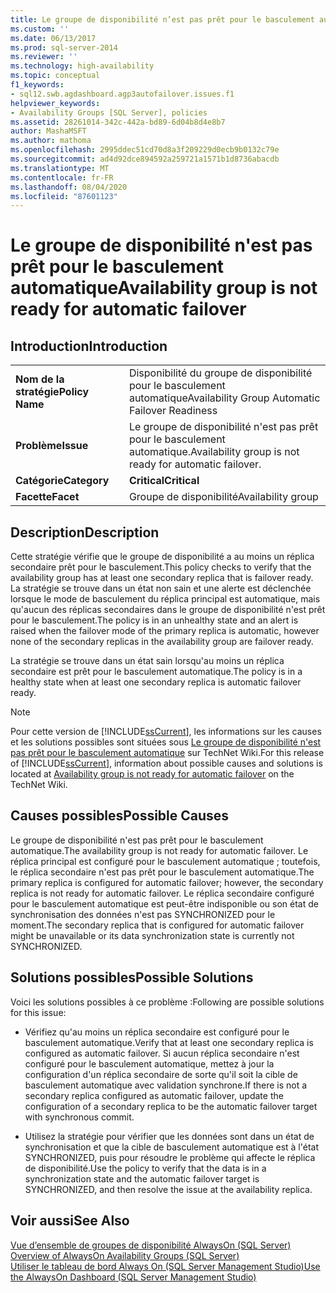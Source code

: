 ```yaml
---
title: Le groupe de disponibilité n’est pas prêt pour le basculement automatique | Microsoft Docs
ms.custom: ''
ms.date: 06/13/2017
ms.prod: sql-server-2014
ms.reviewer: ''
ms.technology: high-availability
ms.topic: conceptual
f1_keywords:
- sql12.swb.agdashboard.agp3autofailover.issues.f1
helpviewer_keywords:
- Availability Groups [SQL Server], policies
ms.assetid: 28261014-342c-442a-bd89-6d04b8d4e8b7
author: MashaMSFT
ms.author: mathoma
ms.openlocfilehash: 2995ddec51cd70d8a3f209229d0ecb9b0132c79e
ms.sourcegitcommit: ad4d92dce894592a259721a1571b1d8736abacdb
ms.translationtype: MT
ms.contentlocale: fr-FR
ms.lasthandoff: 08/04/2020
ms.locfileid: "87601123"
---
```

# <a name="availability-group-is-not-ready-for-automatic-failover"></a><span data-ttu-id="414ef-102">Le groupe de disponibilité n'est pas prêt pour le basculement automatique</span><span class="sxs-lookup"><span data-stu-id="414ef-102">Availability group is not ready for automatic failover</span></span>
    
## <a name="introduction"></a><span data-ttu-id="414ef-103">Introduction</span><span class="sxs-lookup"><span data-stu-id="414ef-103">Introduction</span></span>  
  
|||  
|-|-|  
|<span data-ttu-id="414ef-104">**Nom de la stratégie**</span><span class="sxs-lookup"><span data-stu-id="414ef-104">**Policy Name**</span></span>|<span data-ttu-id="414ef-105">Disponibilité du groupe de disponibilité pour le basculement automatique</span><span class="sxs-lookup"><span data-stu-id="414ef-105">Availability Group Automatic Failover Readiness</span></span>|  
|<span data-ttu-id="414ef-106">**Problème**</span><span class="sxs-lookup"><span data-stu-id="414ef-106">**Issue**</span></span>|<span data-ttu-id="414ef-107">Le groupe de disponibilité n'est pas prêt pour le basculement automatique.</span><span class="sxs-lookup"><span data-stu-id="414ef-107">Availability group is not ready for automatic failover.</span></span>|  
|<span data-ttu-id="414ef-108">**Catégorie**</span><span class="sxs-lookup"><span data-stu-id="414ef-108">**Category**</span></span>|<span data-ttu-id="414ef-109">**Critical**</span><span class="sxs-lookup"><span data-stu-id="414ef-109">**Critical**</span></span>|  
|<span data-ttu-id="414ef-110">**Facette**</span><span class="sxs-lookup"><span data-stu-id="414ef-110">**Facet**</span></span>|<span data-ttu-id="414ef-111">Groupe de disponibilité</span><span class="sxs-lookup"><span data-stu-id="414ef-111">Availability group</span></span>|  
  
## <a name="description"></a><span data-ttu-id="414ef-112">Description</span><span class="sxs-lookup"><span data-stu-id="414ef-112">Description</span></span>  
 <span data-ttu-id="414ef-113">Cette stratégie vérifie que le groupe de disponibilité a au moins un réplica secondaire prêt pour le basculement.</span><span class="sxs-lookup"><span data-stu-id="414ef-113">This policy checks to verify that the availability group has at least one secondary replica that is failover ready.</span></span> <span data-ttu-id="414ef-114">La stratégie se trouve dans un état non sain et une alerte est déclenchée lorsque le mode de basculement du réplica principal est automatique, mais qu'aucun des réplicas secondaires dans le groupe de disponibilité n'est prêt pour le basculement.</span><span class="sxs-lookup"><span data-stu-id="414ef-114">The policy is in an unhealthy state and an alert is raised when the failover mode of the primary replica is automatic, however none of the secondary replicas in the availability group are failover ready.</span></span>  
  
 <span data-ttu-id="414ef-115">La stratégie se trouve dans un état sain lorsqu'au moins un réplica secondaire est prêt pour le basculement automatique.</span><span class="sxs-lookup"><span data-stu-id="414ef-115">The policy is in a healthy state when at least one secondary replica is automatic failover ready.</span></span>  
  
> [!NOTE]  
>  <span data-ttu-id="414ef-116"> Pour cette version de [!INCLUDE[ssCurrent](../../../includes/sscurrent-md.md)], les informations sur les causes et les solutions possibles sont situées sous [Le groupe de disponibilité n'est pas prêt pour le basculement automatique](https://go.microsoft.com/fwlink/p/?LinkId=220851) sur TechNet Wiki.</span><span class="sxs-lookup"><span data-stu-id="414ef-116">For this release of [!INCLUDE[ssCurrent](../../../includes/sscurrent-md.md)], information about possible causes and solutions is located at [Availability group is not ready for automatic failover](https://go.microsoft.com/fwlink/p/?LinkId=220851) on the TechNet Wiki.</span></span>  
  
## <a name="possible-causes"></a><span data-ttu-id="414ef-117">Causes possibles</span><span class="sxs-lookup"><span data-stu-id="414ef-117">Possible Causes</span></span>  
 <span data-ttu-id="414ef-118">Le groupe de disponibilité n'est pas prêt pour le basculement automatique.</span><span class="sxs-lookup"><span data-stu-id="414ef-118">The availability group is not ready for automatic failover.</span></span> <span data-ttu-id="414ef-119">Le réplica principal est configuré pour le basculement automatique ; toutefois, le réplica secondaire n'est pas prêt pour le basculement automatique.</span><span class="sxs-lookup"><span data-stu-id="414ef-119">The primary replica is configured for automatic failover; however, the secondary replica is not ready for automatic failover.</span></span> <span data-ttu-id="414ef-120">Le réplica secondaire configuré pour le basculement automatique est peut-être indisponible ou son état de synchronisation des données n'est pas SYNCHRONIZED pour le moment.</span><span class="sxs-lookup"><span data-stu-id="414ef-120">The secondary replica that is configured for automatic failover might be unavailable or its data synchronization state is currently not SYNCHRONIZED.</span></span>  
  
## <a name="possible-solutions"></a><span data-ttu-id="414ef-121">Solutions possibles</span><span class="sxs-lookup"><span data-stu-id="414ef-121">Possible Solutions</span></span>  
 <span data-ttu-id="414ef-122">Voici les solutions possibles à ce problème :</span><span class="sxs-lookup"><span data-stu-id="414ef-122">Following are possible solutions for this issue:</span></span>  
  
-   <span data-ttu-id="414ef-123">Vérifiez qu'au moins un réplica secondaire est configuré pour le basculement automatique.</span><span class="sxs-lookup"><span data-stu-id="414ef-123">Verify that at least one secondary replica is configured as automatic failover.</span></span> <span data-ttu-id="414ef-124">Si aucun réplica secondaire n'est configuré pour le basculement automatique, mettez à jour la configuration d'un réplica secondaire de sorte qu'il soit la cible de basculement automatique avec validation synchrone.</span><span class="sxs-lookup"><span data-stu-id="414ef-124">If there is not a secondary replica configured as automatic failover, update the configuration of a secondary replica to be the automatic failover target with synchronous commit.</span></span>  
  
-   <span data-ttu-id="414ef-125">Utilisez la stratégie pour vérifier que les données sont dans un état de synchronisation et que la cible de basculement automatique est à l'état SYNCHRONIZED, puis pour résoudre le problème qui affecte le réplica de disponibilité.</span><span class="sxs-lookup"><span data-stu-id="414ef-125">Use the policy to verify that the data is in a synchronization state and the automatic failover target is SYNCHRONIZED, and then resolve the issue at the availability replica.</span></span>  
  
## <a name="see-also"></a><span data-ttu-id="414ef-126">Voir aussi</span><span class="sxs-lookup"><span data-stu-id="414ef-126">See Also</span></span>  
 <span data-ttu-id="414ef-127">[Vue d’ensemble de groupes de disponibilité AlwaysOn &#40;SQL Server&#41;](overview-of-always-on-availability-groups-sql-server.md) </span><span class="sxs-lookup"><span data-stu-id="414ef-127">[Overview of AlwaysOn Availability Groups &#40;SQL Server&#41;](overview-of-always-on-availability-groups-sql-server.md) </span></span>  
 [<span data-ttu-id="414ef-128">Utiliser le tableau de bord Always On &#40;SQL Server Management Studio&#41;</span><span class="sxs-lookup"><span data-stu-id="414ef-128">Use the AlwaysOn Dashboard &#40;SQL Server Management Studio&#41;</span></span>](use-the-always-on-dashboard-sql-server-management-studio.md)  
  
  
